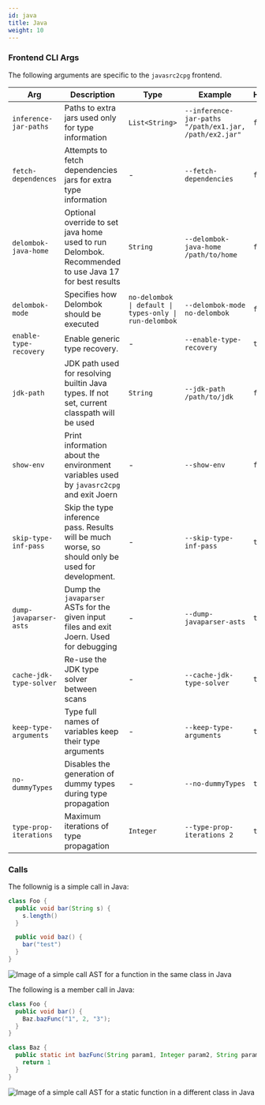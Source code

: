```yaml
---
id: java 
title: Java 
weight: 10
---
```


### Frontend CLI Args
The following arguments are specific to the `javasrc2cpg` frontend.

| **Arg** | **Description** | **Type** | **Example** | **Hidden** |
| - | - | - | - | - |
| `inference-jar-paths` | Paths to extra jars used only for type information | `List<String>` | `--inference-jar-paths "/path/ex1.jar, /path/ex2.jar"` | `false` |
| `fetch-dependences` | Attempts to fetch dependencies jars for extra type information | - | `--fetch-dependencies` | `false` |
| `delombok-java-home` | Optional override to set java home used to run Delombok. Recommended to use Java 17 for best results| `String` | `--delombok-java-home /path/to/home` | `false` |
| `delombok-mode` | Specifies how Delombok should be executed | `no-delombok \| default \| types-only \| run-delombok` | `--delombok-mode no-delombok` | `false` |
| `enable-type-recovery` | Enable generic type recovery. | - | `--enable-type-recovery` | `true` |
| `jdk-path` | JDK path used for resolving builtin Java types. If not set, current classpath will be used | `String` | `--jdk-path /path/to/jdk` | `false` |
| `show-env` | Print information about the environment variables used by `javasrc2cpg` and exit Joern | - | `--show-env` | `false` |
| `skip-type-inf-pass` | Skip the type inference pass. Results will be much worse, so should only be used for development. | - | `--skip-type-inf-pass` | `true` |
| `dump-javaparser-asts` | Dump the `javaparser` ASTs for the given input files and exit Joern. Used for debugging | - | `--dump-javaparser-asts` | `true` |
| `cache-jdk-type-solver` | Re-use the JDK type solver between scans | - | `--cache-jdk-type-solver` | `true` |
| `keep-type-arguments` | Type full names of variables keep their type arguments | - | `--keep-type-arguments` | `true` |
| `no-dummyTypes` | Disables the generation of dummy types during type propagation | - | `--no-dummyTypes` | `true` |
| `type-prop-iterations` | Maximum iterations of type propagation | `Integer` | `--type-prop-iterations 2` | `true` |

### Calls
The follownig is a simple call in Java:
```java
class Foo {
  public void bar(String s) {
    s.length()
  }

  public void baz() {
    bar("test")
  }
}
```
![Image of a simple call AST for a function in the same class in Java](/images/java_call.png)

The following is a member call in Java:
```java
class Foo {
  public void bar() {
    Baz.bazFunc("1", 2, "3");
  }
}

class Baz {
  public static int bazFunc(String param1, Integer param2, String param3) {
    return 1
  }
}
```
![Image of a simple call AST for a static function in a different class in Java](/images/java_static_call.png)